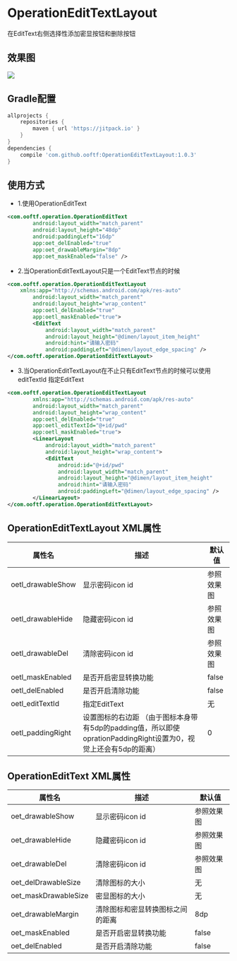 # OperationEditTextLayout
在EditText右侧选择性添加密显按钮和删除按钮
## 效果图
![](https://github.com/ooftf/OperationEditTextLayout/raw/master/demoImage/demo.gif)
## Gradle配置
```groovy
allprojects {
    repositories {
        maven { url 'https://jitpack.io' }
    }
}
dependencies {
    compile 'com.github.ooftf:OperationEditTextLayout:1.0.3'
}
```
## 使用方式
* 1.使用OperationEditText
```xml
<com.ooftf.operation.OperationEditText
        android:layout_width="match_parent"
        android:layout_height="48dp"
        android:paddingLeft="16dp"
        app:oet_delEnabled="true"
        app:oet_drawableMargin="8dp"
        app:oet_maskEnabled="false" />
```
* 2.当OperationEditTextLayout只是一个EditText节点的时候
```xml
<com.ooftf.operation.OperationEditTextLayout
	xmlns:app="http://schemas.android.com/apk/res-auto"
        android:layout_width="match_parent"
        android:layout_height="wrap_content"
        app:oetl_delEnabled="true"
        app:oetl_maskEnabled="true">
        <EditText
            android:layout_width="match_parent"
            android:layout_height="@dimen/layout_item_height"
            android:hint="请输入密码"
            android:paddingLeft="@dimen/layout_edge_spacing" />
</com.ooftf.operation.OperationEditTextLayout>
```
* 3.当OperationEditTextLayout在不止只有EditText节点的时候可以使用 editTextId 指定EditText
```xml
<com.ooftf.operation.OperationEditTextLayout
        xmlns:app="http://schemas.android.com/apk/res-auto"
        android:layout_width="match_parent"
        android:layout_height="wrap_content"
        app:oetl_delEnabled="true"
        app:oetl_editTextId="@+id/pwd"
        app:oetl_maskEnabled="true">
        <LinearLayout
            android:layout_width="match_parent"
            android:layout_height="wrap_content">
            <EditText
                android:id="@+id/pwd"
                android:layout_width="match_parent"
                android:layout_height="@dimen/layout_item_height"
                android:hint="请输入密码"
                android:paddingLeft="@dimen/layout_edge_spacing" />
        </LinearLayout>
</com.ooftf.operation.OperationEditTextLayout>
```
## OperationEditTextLayout XML属性
|属性名|描述|默认值|
|---|---|---|
|oetl_drawableShow|显示密码icon id  |参照效果图|
|oetl_drawableHide|隐藏密码icon id  |参照效果图|
|oetl_drawableDel|清除密码icon id  |参照效果图|
|oetl_maskEnabled|是否开启密显转换功能  |false|
|oetl_delEnabled|是否开启清除功能  |false|
|oetl_editTextId|指定EditText  |无|
|oetl_paddingRight|设置图标的右边距  （由于图标本身带有5dp的padding值，所以即使oprationPaddingRight设置为0，视觉上还会有5dp的距离）|0|
## OperationEditText XML属性
|属性名|描述|默认值|
|---|---|---|
|oet_drawableShow|显示密码icon id  |参照效果图|
|oet_drawableHide|隐藏密码icon id  |参照效果图|
|oet_drawableDel|清除密码icon id  |参照效果图|
|oet_delDrawableSize| 清除图标的大小 |无|
|oet_maskDrawableSize|密显图标的大小  |无|
|oet_drawableMargin|清除图标和密显转换图标之间的距离|8dp|
|oet_maskEnabled|是否开启密显转换功能  |false|
|oet_delEnabled|是否开启清除功能  |false|
